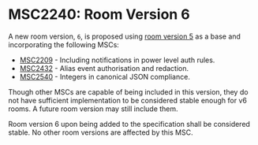 # MSC2240: Room Version 6

A new room version, `6`, is proposed using [room version 5](https://matrix.org/docs/spec/rooms/v5.html) as a base
and incorporating the following MSCs:

* [MSC2209](https://github.com/matrix-org/matrix-doc/pull/2209) - Including notifications in power level auth rules.
* [MSC2432](https://github.com/matrix-org/matrix-doc/pull/2432) - Alias event authorisation and redaction.
* [MSC2540](https://github.com/matrix-org/matrix-doc/pull/2540) - Integers in canonical JSON compliance.

Though other MSCs are capable of being included in this version, they do not have sufficient implementation to be
considered stable enough for v6 rooms. A future room version may still include them.

Room version 6 upon being added to the specification shall be considered stable. No other room versions are affected
by this MSC.
